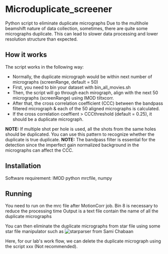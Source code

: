 # Microduplicate_screener
Python script to eliminate duplicate micrographs
Due to the multihole beamshift nature of data collection, sometimes, there are quite some micrographs duplicate. This can lead to slower data processing and lower resolution structure than expected.

## How it works
The script works in the following way:
- Normally, the duplicate micrograph would be within next number of micrographs (screenRange, default = 50)
- First, you need to bin your dataset with bin_all_movies.sh
- Then, the script will go through each mirograph, align with the next 50 micrographs (screenRange) using IMOD tiltxcorr.
- After that, the cross correlation coefficient (CCC) between the bandpass filtered micrograph & each of the 50 aligned micrographs is calculated.
- If the cross correlation coeffient > CCCthreshold (default = 0.25), it should be a duplicate micrograph.

**NOTE:** If multiple shot per hole is used, all the shots from the same holes should be duplicated. You can use this pattern to recognize whether the duplicate is true duplicate.
**NOTE:** The bandpass filter is essential for the detection since the imperfect gain normalized background in the micrographs can affect the CCC.


## Installation

Software requirement: IMOD
python mrcfile, numpy

## Running

You need to run on the mrc file after MotionCorr job. Bin 8 is necessary to reduce the processing time
Output is a text file contain the name of all the duplicate micrographs

You can then eliminate the duplicate micrographs from star file using some star file manipulator such as ![starparser](https://github.com/sami-chaaban/starparser) from Sami Chabaan 

Here, for our lab's work flow, we can delete the duplicate micrograph using the script xxx (Not recommended).

